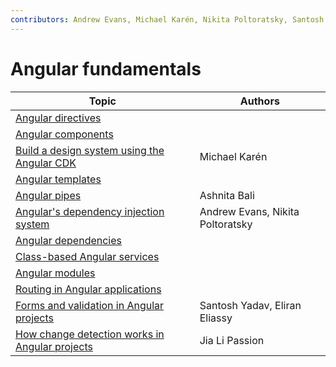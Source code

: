```yaml
---
contributors: Andrew Evans, Michael Karén, Nikita Poltoratsky, Santosh Yadav, Jia Li Passion, Ashnita Bali
---
```


# Angular fundamentals

| Topic                                                                                                 | Authors                          |
| ----------------------------------------------------------------------------------------------------- | -------------------------------- |
| [Angular directives](./angular-directives.md)                                                         |                                  |
| [Angular components](./angular-components.md)                                                         |                                  |
| [Build a design system using the Angular CDK](./build-a-design-system-using-the-angular-cdk.md)       | Michael Karén                    |
| [Angular templates](./angular-templates.md)                                                           |                                  |
| [Angular pipes](./angular-pipes.md)                                                                   | Ashnita Bali                     |
| [Angular's dependency injection system](./angulars-dependency-injection-system.md)                    | Andrew Evans, Nikita Poltoratsky |
| [Angular dependencies](./angular-dependencies.md)                                                     |                                  |
| [Class-based Angular services](./class-based-angular-services.md)                                     |                                  |
| [Angular modules](./angular-modules.md)                                                               |                                  |
| [Routing in Angular applications](./routing-in-angular-applications.md)                               |                                  |
| [Forms and validation in Angular projects](./forms-and-validation-in-angular-projects.md)             | Santosh Yadav, Eliran Eliassy    |
| [How change detection works in Angular projects](./how-change-detection-works-in-angular-projects.md) | Jia Li Passion                   |
